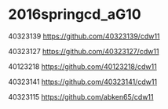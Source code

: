 # 2016springcd_aG10

40323139  https://github.com/40323139/cdw11

40323127  https://github.com/40323127/cdw11

40123218  https://github.com/40123218/cdw11

40323141  https://github.com/40323141/cdw11

40323115  https://github.com/abken65/cdw11